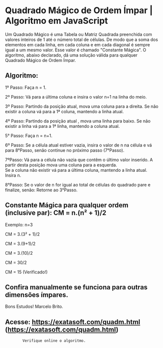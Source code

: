 # Quadrado Mágico de Ordem Ímpar | Algoritmo em JavaScript

Um Quadrado Mágico é uma Tabela ou Matriz Quadrada preenchida com valores inteiros de 1 até o número total de células.
De modo que a soma dos elementos em cada linha, em cada coluna e em cada diagonal é sempre igual a um mesmo valor.
Esse valor é chamado "Constante Mágica".
O algoritmo, abaixo declarado, dá uma solução válida para qualquer Quadrado Mágico de Ordem Ímpar.

## Algoritmo:

1º Passo: Faça n = 1.

2º Passo: Vá para a última coluna e insira o  valor n=1 na linha do meio.

3º Passo: Partindo da posição atual, mova uma coluna para a direita.
                Se não existir a coluna vá para a 1ª coluna, mantendo a linha atual.              

4º Passo: Partindo da posição atual , mova uma linha para baixo. 
                Se não existir a linha vá para a 1ª linha, mantendo a coluna atual.                

5° Passo: Faça n = n+1.

6º Passo: Se a célula atual estiver vazia, insira o valor de n na célula
                e vá para 8°Passo,  senão continue no próximo passo (7°Passo).                

7ºPasso: Vá para a célula não vazia que contêm o último valor  inserido.
               A partir desta posição mova uma coluna para a  esquerda.               
               Se a coluna não existir vá para a última coluna, mantendo a linha atual.               
               Insira n.                

8°Passo: Se o valor de n for igual ao total de células do quadrado pare e finalize,
               senão: Retorne ao 3°Passo.
              

## Constante Mágica para qualquer ordem (inclusive par): CM = n.(n² + 1)/2  

Exemplo: n=3 

CM = 3.(3² + 1)/2  

CM = 3.(9+1)/2

CM = 3.(10)/2 

CM = 30/2

CM = 15 (Verificado!)   

## Confira manualmente se funciona para outras dimensões ímpares.
  Bons Estudos!
     Marcelo Brito.

## Acesse: https://exatasoft.com/quadm.html (https://exatasoft.com/quadm.html) 
          
            Verifique online o algoritmo.
